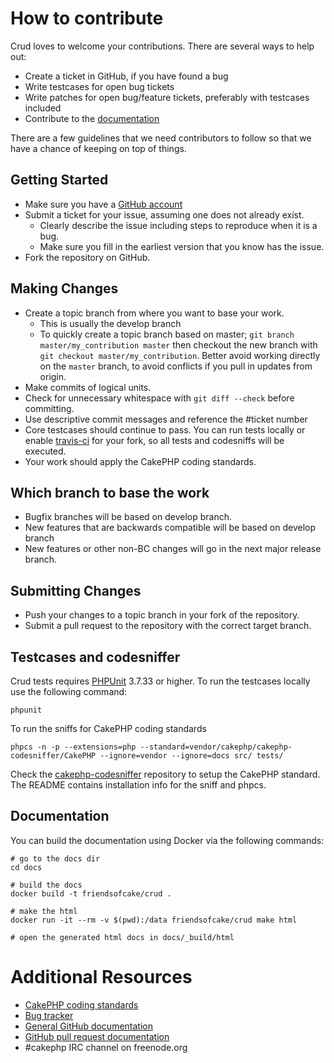 # How to contribute

Crud loves to welcome your contributions. There are several ways to help out:

* Create a ticket in GitHub, if you have found a bug
* Write testcases for open bug tickets
* Write patches for open bug/feature tickets, preferably with testcases included
* Contribute to the [documentation](https://github.com/FriendsOfCake/crud/tree/master/docs)

There are a few guidelines that we need contributors to follow so that we have a
chance of keeping on top of things.

## Getting Started

* Make sure you have a [GitHub account](https://github.com/signup/free)
* Submit a ticket for your issue, assuming one does not already exist.
  * Clearly describe the issue including steps to reproduce when it is a bug.
  * Make sure you fill in the earliest version that you know has the issue.
* Fork the repository on GitHub.

## Making Changes

* Create a topic branch from where you want to base your work.
  * This is usually the develop branch
  * To quickly create a topic branch based on master; `git branch
    master/my_contribution master` then checkout the new branch with `git
    checkout master/my_contribution`. Better avoid working directly on the
    `master` branch, to avoid conflicts if you pull in updates from origin.
* Make commits of logical units.
* Check for unnecessary whitespace with `git diff --check` before committing.
* Use descriptive commit messages and reference the #ticket number
* Core testcases should continue to pass. You can run tests locally or enable
  [travis-ci](https://travis-ci.org/) for your fork, so all tests and codesniffs
  will be executed.
* Your work should apply the CakePHP coding standards.

## Which branch to base the work

* Bugfix branches will be based on develop branch.
* New features that are backwards compatible will be based on develop branch
* New features or other non-BC changes will go in the next major release branch.

## Submitting Changes

* Push your changes to a topic branch in your fork of the repository.
* Submit a pull request to the repository with the correct target branch.

## Testcases and codesniffer

Crud tests requires [PHPUnit](http://www.phpunit.de/manual/current/en/installation.html)
3.7.33 or higher. To run the testcases locally use the following command:

    phpunit

To run the sniffs for CakePHP coding standards

    phpcs -n -p --extensions=php --standard=vendor/cakephp/cakephp-codesniffer/CakePHP --ignore=vendor --ignore=docs src/ tests/

Check the [cakephp-codesniffer](https://github.com/cakephp/cakephp-codesniffer)
repository to setup the CakePHP standard. The README contains installation info
for the sniff and phpcs.

## Documentation

You can build the documentation using Docker via the following commands:

    # go to the docs dir
    cd docs

    # build the docs
    docker build -t friendsofcake/crud .

    # make the html
    docker run -it --rm -v $(pwd):/data friendsofcake/crud make html

    # open the generated html docs in docs/_build/html

# Additional Resources

* [CakePHP coding standards](http://book.cakephp.org/2.0/en/contributing/cakephp-coding-conventions.html)
* [Bug tracker](https://github.com/friendsofcake/crud/issues)
* [General GitHub documentation](https://help.github.com/)
* [GitHub pull request documentation](https://help.github.com/send-pull-requests/)
* #cakephp IRC channel on freenode.org
